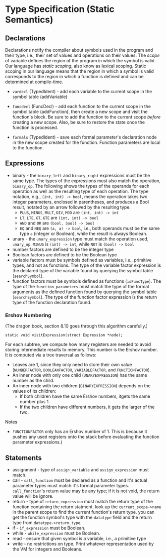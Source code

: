 # Type Specification (Static Semantics)

## Declarations

Declarations notify the compiler about symbols used in the program and their type, i.e., their set of values and operations on their values.  The _scope_ of variable defines the region of the program in which the symbol is valid.  Our language has _static scoping_, also know as lexical scoping.  Static scoping in our language means that the region in which a symbol is valid corresponds to the region in which a function is defined and can be determined at compile-time.

- `vardecl` (TypedIdent) - add each variable to the current scope in the symbol table (addVariable)

- `funcdecl` (FuncDecl) - add each function to the current scope in the symbol table (addFunction), then create a new scope and visit the function's block.  Be sure to add the function to the current scope _before_ creating a new scope. Also, be sure to restore the state once the function is processed.

- `formals` (TypedIdent) - save each formal parameter's declaration node in the new scope created for the function.  Function parameters are local to the function.

## Expressions

- binary - the `binary_left` and `binary_right` expressions must be the same type.  The types of the expressions must also match the operation, `binary_op`.  The following shows the types of the operands for each operation as well as the resulting type of each operation.  The type notation, e.g., `(int, int) -> bool`, means the operation takes two integer parameters, enclosed in parentheses, and produces a Bool result, notated by an arrow followed by the resulting type.
  - `PLUS`, `MINUS`, `MULT`, `DIV`, `MOD` are `(int, int) -> int`
  - `LT`, `LTE`, `GT`, `GTE` are `(int, int) -> bool`
  - `AND` and `OR` are `(bool, bool) -> bool`
  - `EQ` and `NEQ` are `(a, a) -> bool`, i.e., both operands must be the same type `a` (integer or Boolean), while the result is always Boolean.
- unary - the `unary_expression` type must match the operation used, `unary_op`.  `MINUS` is `(int) -> int`, while `NOT` is `(bool) -> bool`
- number factors are defined to be the integer type
- Boolean factors are defined to be the Boolean type
- variable factors must be symbols defined as variables, i.e., primitive types, and not as functions.  The type of the variable factor expression is the declared type of the variable found by querying the symbol table (`searchSymbol`).
- function factors must be symbols defined as functions (`isFuncType`).   The type of the `function_parameters` must match the type of the formal arguments as the defined function found by querying the symbol table (`searchSymbol`).  The type of the function factor expression is the return type of the function declaration found.

### Ershov Numbering

(The dragon book, section 8.10 goes through this algorithm carefully.)

    static void visitExpression(struct Expression *node);

For each subtree, we compute how many registers are needed to avoid
storing intermediate results to memory.  This number is the Ershov
number.  It is computed via a tree traversal as follows:

- Leaves are 1, since they only need to store their own value
  (`NUMBERFACTOR`, `BOOLEANFACTOR`, `VARIABLEFACTOR`, and
  `FUNCTIONFACTOR`).
- An inner node with only one child (`UNARYEXPRESSION`) has the same
  number as the child.
- An inner node with two children (`BINARYEXPRESSION`) depends on the values of its children:
  - If both children have the same Ershov numbers, itgets the same
  number plus 1.
  - If the two children have different numbers, it gets the larger of
  the two.

Notes

- `FUNCTIONFACTOR` only has an Ershov number of 1.  This is because it
pushes any used registers onto the stack before evaluating the
function parameter expressions.)

## Statements

- assignment - type of `assign_variable` and `assign_expression` must match.
- call - `call_function` must be declared as a function and it's actual parameter types must match it's formal parameter types.  `call_function`'s return value may be any type; if it is not void, the return value wlil be ignore.
- return - type of `return_expression` must match the return type of the function containing the return statment. look up the `current_scope->name` in the parent scope to find the current function's return type.  you can get the function symbol's type with the `datatype` field and the return type from `datatype->return_type`.
- if - `if_expression` must be Boolean.
- while - `while_expression` must be Boolean.
- read - ensure that given symbol is a variable, i.e., a primitive type
- write - no restrictions on type.  Print whatever representation used by the VM for integers and Booleans.
